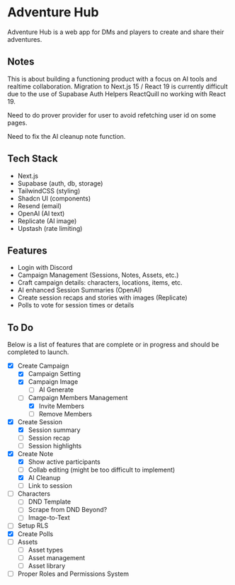# Adventure Hub

Adventure Hub is a web app for DMs and players to create and share their adventures.

## Notes

This is about building a functioning product with a focus on AI tools and realtime collaboration. Migration to Next.js 15 / React 19 is currently difficult due to the use of Supabase Auth Helpers ReactQuill no working with React 19.

Need to do prover provider for user to avoid refetching user id on some pages.

Need to fix the AI cleanup note function.

## Tech Stack

- Next.js
- Supabase (auth, db, storage)
- TailwindCSS (styling)
- Shadcn UI (components)
- Resend (email)
- OpenAI (AI text)
- Replicate (AI image)
- Upstash (rate limiting)

## Features

- Login with Discord
- Campaign Management (Sessions, Notes, Assets, etc.)
- Craft campaign details: characters, locations, items, etc.
- AI enhanced Session Summaries (OpenAI)
- Create session recaps and stories with images (Replicate)
- Polls to vote for session times or details

## To Do

Below is a list of features that are complete or in progress and should be completed to launch.

- [x] Create Campaign
  - [x] Campaign Setting
  - [x] Campaign Image
    - [ ] AI Generate
  - [ ] Campaign Members Management
    - [x] Invite Members
    - [ ] Remove Members
- [x] Create Session
  - [x] Session summary
  - [ ] Session recap
  - [ ] Session highlights
- [x] Create Note
  - [x] Show active participants
  - [ ] Collab editing (might be too difficult to implement)
  - [x] AI Cleanup
  - [ ] Link to session
- [ ] Characters
  - [ ] DND Template
  - [ ] Scrape from DND Beyond?
  - [ ] Image-to-Text
- [ ] Setup RLS
- [x] Create Polls
- [ ] Assets
  - [ ] Asset types
  - [ ] Asset management
  - [ ] Asset library
- [ ] Proper Roles and Permissions System
